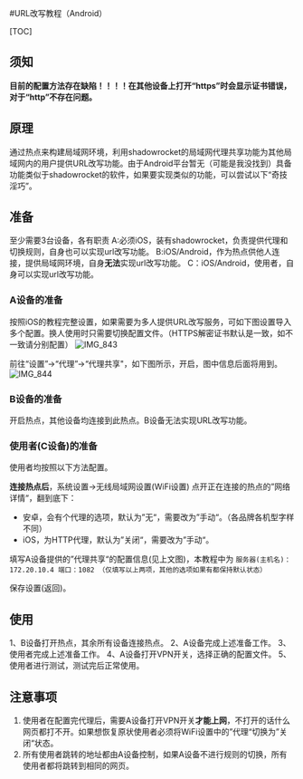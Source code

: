 #URL改写教程（Android）



[TOC]

## 须知
**目前的配置方法存在缺陷！！！！在其他设备上打开“https”时会显示证书错误，对于“http”不存在问题。**

## 原理
通过热点来构建局域网环境，利用shadowrocket的局域网代理共享功能为其他局域网内的用户提供URL改写功能。由于Android平台暂无（可能是我没找到）具备功能类似于shadowrocket的软件，如果要实现类似的功能，可以尝试以下“奇技淫巧”。

## 准备
至少需要3台设备，各有职责
A:必须iOS，装有shadowrocket，负责提供代理和切换规则，自身也可以实现url改写功能。
B:iOS/Android，作为热点供他人连接，提供局域网环境，自身**无法**实现url改写功能。
C：iOS/Android，使用者，自身可以实现url改写功能。

### A设备的准备
按照iOS的教程完整设置，如果需要为多人提供URL改写服务，可如下图设置导入多个配置。换人使用时只需要切换配置文件。（HTTPS解密证书默认是一致，如不一致请分别配置）
![IMG_843](https://i.loli.net/2021/05/20/4bRYGHeqLWaxP3r.jpg)

前往“设置”->“代理”->“代理共享"，如下图所示，开启，图中信息后面将用到。
![IMG_844](https://i.loli.net/2021/05/20/E8HYXPZbGc65x9f.jpg)


### B设备的准备
开启热点，其他设备均连接到此热点。B设备无法实现URL改写功能。

### 使用者(C设备)的准备
使用者均按照以下方法配置。

**连接热点后**，系统设置->无线局域网设置(WiFi设置)
点开正在连接的热点的”网络详情“，翻到底下：
* 安卓，会有个代理的选项，默认为”无“，需要改为”手动“。（各品牌各机型字样不同）
* iOS，为HTTP代理，默认为”关闭“，需要改为”手动“。

填写A设备提供的”代理共享“的配置信息(见上文图)，本教程中为
`服务器(主机名)：172.20.10.4
端口：1082
（仅填写以上两项，其他的选项如果有都保持默认状态）`

保存设置(返回)。
## 使用
1、B设备打开热点，其余所有设备连接热点。
2、A设备完成上述准备工作。
3、使用者完成上述准备工作。
4、A设备打开VPN开关，选择正确的配置文件。
5、使用者进行测试，测试完后正常使用。

## 注意事项
1. 使用者在配置完代理后，需要A设备打开VPN开关**才能上网**，不打开的话什么网页都打不开。如果想恢复原状使用者必须将WiFi设置中的”代理“切换为”关闭“状态。
2. 所有使用者跳转的地址都由A设备控制，如果A设备不进行规则的切换，所有使用者都将跳转到相同的网页。


